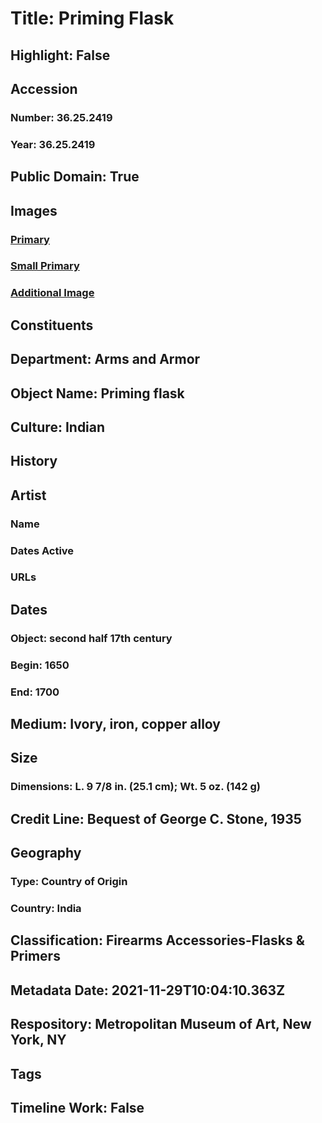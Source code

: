 # Title: Priming Flask
## Highlight: False
## Accession
### Number: 36.25.2419
### Year: 36.25.2419
## Public Domain: True
## Images
### [Primary](https://images.metmuseum.org/CRDImages/aa/original/36.25.2419_001AA2016.jpg)
### [Small Primary](https://images.metmuseum.org/CRDImages/aa/web-large/36.25.2419_001AA2016.jpg)
### [Additional Image](https://images.metmuseum.org/CRDImages/aa/original/36.25.2419_003AA2016.jpg)
## Constituents
## Department: Arms and Armor
## Object Name: Priming flask
## Culture: Indian
## History
## Artist
### Name
### Dates Active
### URLs
## Dates
### Object: second half 17th century
### Begin: 1650
### End: 1700
## Medium: Ivory, iron, copper alloy
## Size
### Dimensions: L. 9 7/8 in. (25.1 cm); Wt. 5 oz. (142 g)
## Credit Line: Bequest of George C. Stone, 1935
## Geography
### Type: Country of Origin
### Country: India
## Classification: Firearms Accessories-Flasks & Primers
## Metadata Date: 2021-11-29T10:04:10.363Z
## Respository: Metropolitan Museum of Art, New York, NY
## Tags
## Timeline Work: False